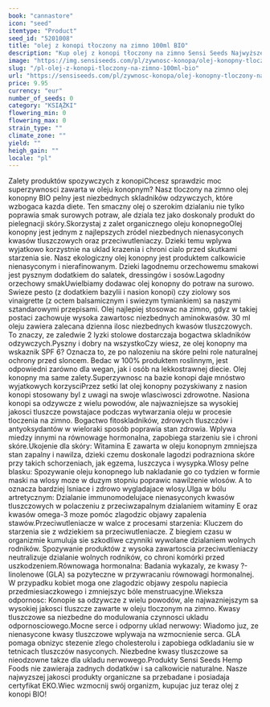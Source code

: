 ```yaml
---
book: "cannastore"
icon: "seed"
itemtype: "Product"
seed_id: "5201008"
title: "olej z konopi tłoczony na zimno 100ml BIO"
description: "Kup olej z konopi tłoczony na zimno Sensi Seeds Najwyższej jakości, organiczny i smaczny. Zamów butelkę 100 ml z opcją szybkiej dostawy"
image: "https://img.sensiseeds.com/pl/zywnosc-konopa/olej-konopny-tloczony-na-zimno-100ml-image.png"
slug: "/pl-olej-z-konopi-tloczony-na-zimno-100ml-bio"
url: "https://sensiseeds.com/pl/zywnosc-konopa/olej-konopny-tloczony-na-zimno-100ml?a_aid=cannastore"
price: 9.95
currency: "eur"
number_of_seeds: 0
category: "KSIĄŻKI"
flowering_min: 0
flowering_max: 0
strain_type: ""
climate_zone: ""
yield: ""
heigh_gain: ""
locale: "pl"
---
```

Zalety produktów spozywczych z konopiChcesz sprawdzic moc superzywnosci zawarta w oleju konopnym? Nasz tloczony na zimno olej konopny BIO pelny jest niezbednych skladników odzywczych, które wzbogaca kazda diete. Ten smaczny olej o szerokim dzialaniu nie tylko poprawia smak surowych potraw, ale dziala tez jako doskonaly produkt do pielegnacji skóry.Skorzystaj z zalet organicznego oleju konopnegoOlej konopny jest jednym z najlepszych zródel niezbednych nienasyconych kwasów tluszczowych oraz przeciwutleniaczy. Dzieki temu wplywa wyjatkowo korzystnie na uklad krazenia i chroni cialo przed skutkami starzenia sie. Nasz ekologiczny olej konopny jest produktem calkowicie nienasyconym i nierafinowanym. Dzieki lagodnemu orzechowemu smakowi jest pysznym dodatkiem do salatek, dressingów i sosów.Lagodny orzechowy smakUwielbiamy dodawac olej konopny do potraw na surowo. Swieze pesto (z dodatkiem bazylii i nasion konopi) czy ziolowy sos vinaigrette (z octem balsamicznym i swiezym tymiankiem) sa naszymi sztandarowymi przepisami. Olej najlepiej stosowac na zimno, gdyz w takiej postaci zachowuje wysoka zawartosc niezbednych aminokwasów. 30 ml oleju zawiera zalecana dzienna ilosc niezbednych kwasów tluszczowych. To znaczy, ze zaledwie 2 lyzki stolowe dostarczaja bogactwa skladników odzywczych.Pyszny i dobry na wszystkoCzy wiesz, ze olej konopny ma wskaznik SPF 6? Oznacza to, ze po nalozeniu na skóre pelni role naturalnej ochrony przed sloncem. Bedac w 100% produktem roslinnym, jest odpowiedni zarówno dla wegan, jak i osób na lekkostrawnej diecie. Olej konopny ma same zalety.Superzywnosc na bazie konopi daje mnóstwo wyjatkowych korzysciPrzez setki lat olej konopny pozyskiwany z nasion konopi stosowany byl z uwagi na swoje wlasciwosci zdrowotne. Nasiona konopi sa odzywcze z wielu powodów, ale najwazniejsze sa wysokiej jakosci tluszcze powstajace podczas wytwarzania oleju w procesie tloczenia na zimno. Bogactwo fitoskladników, zdrowych tluszczów i antyoksydantów w wieloraki sposób poprawia stan zdrowia. Wplywa miedzy innymi na równowage hormonalna, zapobiega starzeniu sie i chroni skóre.Ukojenie dla skóry: Witamina E zawarta w oleju konopnym zmniejsza stan zapalny i nawilza, dzieki czemu doskonale lagodzi podrazniona skóre przy takich schorzeniach, jak egzema, luszczyca i wysypka.Wlosy pelne blasku: Spozywanie oleju konopnego lub nakladanie go co tydzien w formie maski na wlosy moze w duzym stopniu poprawic nawilzenie wlosów. A to oznacza bardziej lsniace i zdrowo wygladajace wlosy.Ulga w bólu artretycznym: Dzialanie immunomodelujace nienasyconych kwasów tluszczowych w polaczeniu z przeciwzapalnym dzialaniem witaminy E oraz kwasów omega-3 moze pomóc zlagodzic objawy zapalenia stawów.Przeciwutleniacze w walce z procesami starzenia: Kluczem do starzenia sie z wdziekiem sa przeciwutleniacze. Z biegiem czasu w organizmie kumuluja sie szkodliwe czynniki wywolane dzialaniem wolnych rodników. Spozywanie produktów z wysoka zawartoscia przeciwutleniaczy neutralizuje dzialanie wolnych rodników, co chroni komórki przed uszkodzeniem.Równowaga hormonalna: Badania wykazaly, ze kwasy ?-linolenowe (GLA) sa pozyteczne w przywracaniu równowagi hormonalnej. W przypadku kobiet moga one zlagodzic objawy zespolu napiecia przedmiesiaczkowego i zmniejszyc bóle menstruacyjne.Wieksza odpornosc: Konopie sa odzywcze z wielu powodów, ale najwazniejszym sa wysokiej jakosci tluszcze zawarte w oleju tloczonym na zimno. Kwasy tluszczowe sa niezbedne do modulowania czynnosci ukladu odpornosciowego.Mocne serce i odporny uklad nerwowy: Wiadomo juz, ze nienasycone kwasy tluszczowe wplywaja na wzmocnienie serca. GLA pomaga obnizyc stezenie zlego cholesterolu i zapobiega odkladaniu sie w tetnicach tluszczów nasyconych. Niezbedne kwasy tluszczowe sa nieodzowne takze dla ukladu nerwowego.Produkty Sensi Seeds Hemp Foods nie zawieraja zadnych dodatków i sa calkowicie naturalne. Nasze najwyzszej jakosci produkty organiczne sa przebadane i posiadaja certyfikat EKO.Wiec wzmocnij swój organizm, kupujac juz teraz olej z konopi BIO!
